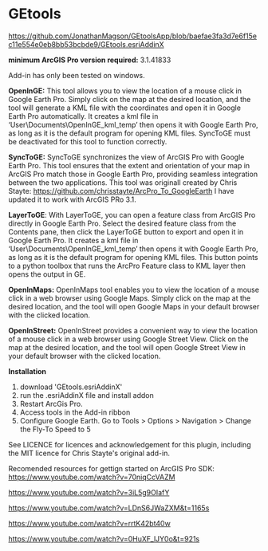 # GEtools

https://github.com/JonathanMagson/GEtoolsApp/blob/baefae3fa3d7e6f15ec11e554e0eb8bb53bcbde9/GEtools.esriAddinX

**minimum ArcGIS Pro version required:** 3.1.41833

﻿Add-in has only been tested on windows.

**OpenInGE:** This tool allows you to view the location of a mouse click in Google Earth Pro. Simply click on the map at the desired location, and the tool will generate a KML file with the coordinates and open it in Google Earth Pro automatically. It creates a kml file in ‘User\Documents\OpenInGE_kml_temp’ then opens it with Google Earth Pro, as long as it is the default program for opening KML files. SyncToGE must be deactivated for this tool to function correctly.

**SyncToGE:** SyncToGE synchronizes the view of ArcGIS Pro with Google Earth Pro. This tool ensures that the extent and orientation of your map in ArcGIS Pro match those in Google Earth Pro, providing seamless integration between the two applications. This tool was originall created by Chris Stayte: https://github.com/chrisstayte/ArcPro_To_GoogleEarth I have updated it to work with ArcGIS PRo 3.1. 

**LayerToGE**: With LayerToGE, you can open a feature class from ArcGIS Pro directly in Google Earth Pro. Select the desired feature class from the Contents pane, then click the LayerToGE button to export and open it in Google Earth Pro. It creates a kml file in ‘User\Documents\OpenInGE_kml_temp’ then opens it with Google Earth Pro, as long as it is the default program for opening KML files. This button points to a python toolbox that runs the ArcPro Feature class to KML layer then opens the output in GE.

**OpenInMaps:** OpenInMaps tool enables you to view the location of a mouse click in a web browser using Google Maps. Simply click on the map at the desired location, and the tool will open Google Maps in your default browser with the clicked location.

**OpenInStreet:** OpenInStreet provides a convenient way to view the location of a mouse click in a web browser using Google Street View. Click on the map at the desired location, and the tool will open Google Street View in your default browser with the clicked location.

**Installation**
1. download 'GEtools.esriAddinX'
2. run the .esriAddinX file and install addon
3. Restart ArcGis Pro.
4. Access tools in the Add-in ribbon
5. Configure Google Earth. Go to Tools > Options > Navigation > Change the Fly-To Speed to 5

See LICENCE for  licences and acknowledgement for this plugin, including the MIT licence for Chris Stayte's original add-in.


Recomended resources for gettign started on ArcGIS Pro SDK:
https://www.youtube.com/watch?v=70niqCcVAZM

https://www.youtube.com/watch?v=3iL5g9OIafY

https://www.youtube.com/watch?v=LDnS6JWaZXM&t=1165s

https://www.youtube.com/watch?v=rrtK42bt40w

https://www.youtube.com/watch?v=0HuXF_lJY0o&t=921s
